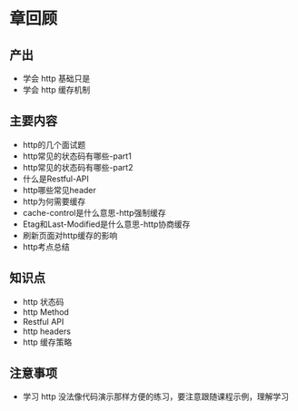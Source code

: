 # 章回顾

## 产出

- 学会 http 基础只是
- 学会 http 缓存机制

## 主要内容

- http的几个面试题
- http常见的状态码有哪些-part1
- http常见的状态码有哪些-part2
- 什么是Restful-API
- http哪些常见header
- http为何需要缓存
- cache-control是什么意思-http强制缓存
- Etag和Last-Modified是什么意思-http协商缓存
- 刷新页面对http缓存的影响
- http考点总结

## 知识点

- http 状态码
- http Method
- Restful API
- http headers
- http 缓存策略

## 注意事项

- 学习 http 没法像代码演示那样方便的练习，要注意跟随课程示例，理解学习